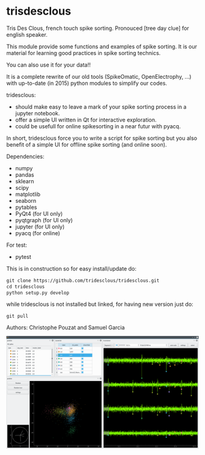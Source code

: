 # trisdesclous
Tris Des Clous, french touch spike sorting.
Pronouced [tree day clue] for english speaker.

This module provide some functions and examples of spike sorting.
It is our material for learning good practices in spike sorting technics.

You can also use it for your data!!

It is a complete rewrite of our old tools (SpikeOmatic, OpenElectrophy, ...)
with up-to-date (in 2015) python modules to simplify our codes.

tridesclous:
  * should make easy to leave a mark of your spike sorting process in
    a jupyter notebook.
  * offer a simple UI written in Qt for interactive exploration.
  * could be usefull for online spikesorting in a near futur with pyacq.

In short, tridesclous force you to write a script for spike sorting but 
you also benefit of a simple UI for offline spike sorting (and online soon).


Dependencies:
  * numpy
  * pandas
  * sklearn
  * scipy
  * matplotlib
  * seaborn
  * pytables
  * PyQt4 (for UI only)
  * pyqtgraph (for UI only)
  * jupyter (for UI only)
  * pyacq (for online)

For test:
  * pytest

This is in construction so for easy install/update do:
```
git clone https://github.com/tridesclous/tridesclous.git
cd tridesclous
python setup.py develop
```

while tridesclous is not installed but linked, for having new version just do:
```
git pull
```



Authors: Christophe Pouzat and Samuel Garcia


![snapshot](snapshot.png)
